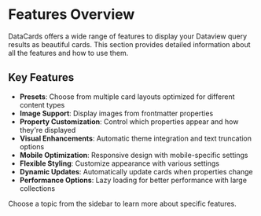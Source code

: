 # Features Overview

DataCards offers a wide range of features to display your Dataview query results as beautiful cards. This section provides detailed information about all the features and how to use them.

## Key Features

- **Presets**: Choose from multiple card layouts optimized for different content types
- **Image Support**: Display images from frontmatter properties
- **Property Customization**: Control which properties appear and how they're displayed
- **Visual Enhancements**: Automatic theme integration and text truncation options
- **Mobile Optimization**: Responsive design with mobile-specific settings
- **Flexible Styling**: Customize appearance with various settings
- **Dynamic Updates**: Automatically update cards when properties change
- **Performance Options**: Lazy loading for better performance with large collections

Choose a topic from the sidebar to learn more about specific features.